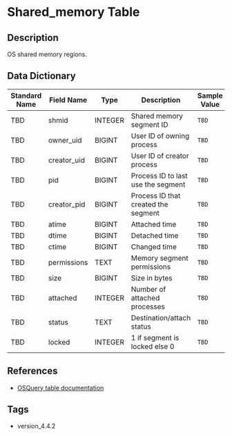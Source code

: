 # Shared_memory Table

## Description
OS shared memory regions.

## Data Dictionary
|Standard Name|Field Name|Type|Description|Sample Value|
|---|---|---|---|---|
|TBD|shmid|INTEGER|Shared memory segment ID|`TBD`|
|TBD|owner_uid|BIGINT|User ID of owning process|`TBD`|
|TBD|creator_uid|BIGINT|User ID of creator process|`TBD`|
|TBD|pid|BIGINT|Process ID to last use the segment|`TBD`|
|TBD|creator_pid|BIGINT|Process ID that created the segment|`TBD`|
|TBD|atime|BIGINT|Attached time|`TBD`|
|TBD|dtime|BIGINT|Detached time|`TBD`|
|TBD|ctime|BIGINT|Changed time|`TBD`|
|TBD|permissions|TEXT|Memory segment permissions|`TBD`|
|TBD|size|BIGINT|Size in bytes|`TBD`|
|TBD|attached|INTEGER|Number of attached processes|`TBD`|
|TBD|status|TEXT|Destination/attach status|`TBD`|
|TBD|locked|INTEGER|1 if segment is locked else 0|`TBD`|

## References
* [OSQuery table documentation](https://osquery.io/schema/current#shared_memory)

## Tags
* version_4.4.2